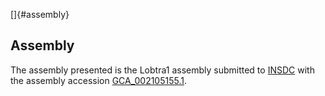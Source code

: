[]{#assembly}

Assembly
--------

The assembly presented is the Lobtra1 assembly submitted to
[INSDC](http://www.insdc.org) with the assembly accession
[GCA\_002105155.1](http://www.ebi.ac.uk/ena/data/view/GCA_002105155.1).

